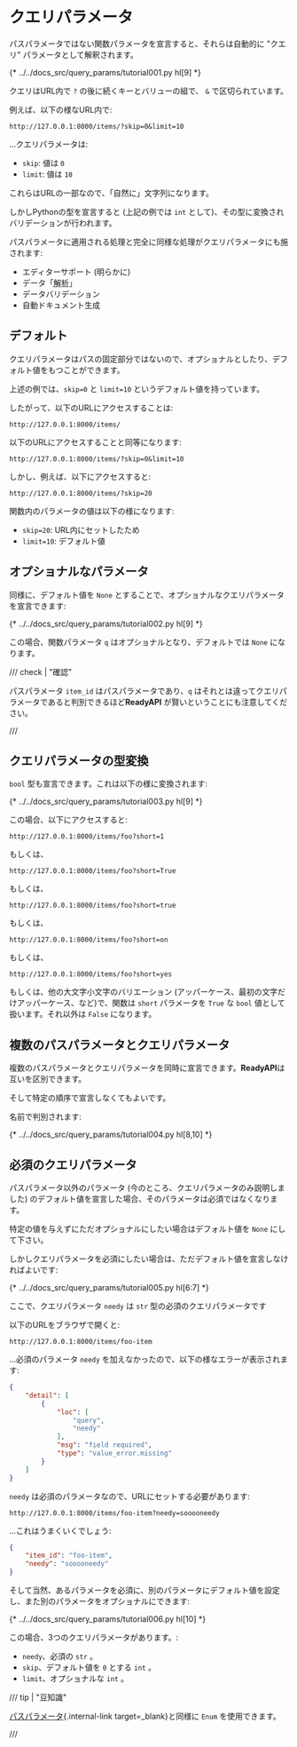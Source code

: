 # クエリパラメータ

パスパラメータではない関数パラメータを宣言すると、それらは自動的に "クエリ" パラメータとして解釈されます。

{* ../../docs_src/query_params/tutorial001.py hl[9] *}

クエリはURL内で `?` の後に続くキーとバリューの組で、 `&` で区切られています。

例えば、以下の様なURL内で:

```
http://127.0.0.1:8000/items/?skip=0&limit=10
```

...クエリパラメータは:

* `skip`: 値は `0`
* `limit`: 値は `10`

これらはURLの一部なので、「自然に」文字列になります。

しかしPythonの型を宣言すると (上記の例では `int` として)、その型に変換されバリデーションが行われます。

パスパラメータに適用される処理と完全に同様な処理がクエリパラメータにも施されます:

* エディターサポート (明らかに)
* データ「<abbr title="HTTPリクエストで受け取った文字列をPythonデータへ変換する">解析</abbr>」
* データバリデーション
* 自動ドキュメント生成

## デフォルト

クエリパラメータはパスの固定部分ではないので、オプショナルとしたり、デフォルト値をもつことができます。

上述の例では、`skip=0` と `limit=10` というデフォルト値を持っています。

したがって、以下のURLにアクセスすることは:

```
http://127.0.0.1:8000/items/
```

以下のURLにアクセスすることと同等になります:

```
http://127.0.0.1:8000/items/?skip=0&limit=10
```

しかし、例えば、以下にアクセスすると:

```
http://127.0.0.1:8000/items/?skip=20
```

関数内のパラメータの値は以下の様になります:

* `skip=20`: URL内にセットしたため
* `limit=10`: デフォルト値

## オプショナルなパラメータ

同様に、デフォルト値を `None` とすることで、オプショナルなクエリパラメータを宣言できます:

{* ../../docs_src/query_params/tutorial002.py hl[9] *}

この場合、関数パラメータ `q` はオプショナルとなり、デフォルトでは `None` になります。

/// check | "確認"

パスパラメータ `item_id` はパスパラメータであり、`q` はそれとは違ってクエリパラメータであると判別できるほど**ReadyAPI** が賢いということにも注意してください。

///

## クエリパラメータの型変換

`bool` 型も宣言できます。これは以下の様に変換されます:

{* ../../docs_src/query_params/tutorial003.py hl[9] *}

この場合、以下にアクセスすると:

```
http://127.0.0.1:8000/items/foo?short=1
```

もしくは、

```
http://127.0.0.1:8000/items/foo?short=True
```

もしくは、

```
http://127.0.0.1:8000/items/foo?short=true
```

もしくは、

```
http://127.0.0.1:8000/items/foo?short=on
```

もしくは、

```
http://127.0.0.1:8000/items/foo?short=yes
```

もしくは、他の大文字小文字のバリエーション (アッパーケース、最初の文字だけアッパーケース、など)で、関数は `short` パラメータを `True` な `bool` 値として扱います。それ以外は `False` になります。

## 複数のパスパラメータとクエリパラメータ

複数のパスパラメータとクエリパラメータを同時に宣言できます。**ReadyAPI**は互いを区別できます。

そして特定の順序で宣言しなくてもよいです。

名前で判別されます:

{* ../../docs_src/query_params/tutorial004.py hl[8,10] *}

## 必須のクエリパラメータ

パスパラメータ以外のパラメータ (今のところ、クエリパラメータのみ説明しました) のデフォルト値を宣言した場合、そのパラメータは必須ではなくなります。

特定の値を与えずにただオプショナルにしたい場合はデフォルト値を `None` にして下さい。

しかしクエリパラメータを必須にしたい場合は、ただデフォルト値を宣言しなければよいです:

{* ../../docs_src/query_params/tutorial005.py hl[6:7] *}

ここで、クエリパラメータ `needy` は `str` 型の必須のクエリパラメータです

以下のURLをブラウザで開くと:

```
http://127.0.0.1:8000/items/foo-item
```

...必須のパラメータ `needy` を加えなかったので、以下の様なエラーが表示されます:

```JSON
{
    "detail": [
        {
            "loc": [
                "query",
                "needy"
            ],
            "msg": "field required",
            "type": "value_error.missing"
        }
    ]
}
```

`needy` は必須のパラメータなので、URLにセットする必要があります:

```
http://127.0.0.1:8000/items/foo-item?needy=sooooneedy
```

...これはうまくいくでしょう:

```JSON
{
    "item_id": "foo-item",
    "needy": "sooooneedy"
}
```

そして当然、あるパラメータを必須に、別のパラメータにデフォルト値を設定し、また別のパラメータをオプショナルにできます:

{* ../../docs_src/query_params/tutorial006.py hl[10] *}

この場合、3つのクエリパラメータがあります。:

* `needy`、必須の `str` 。
* `skip`、デフォルト値を `0` とする `int` 。
* `limit`、オプショナルな `int` 。

/// tip | "豆知識"

[パスパラメータ](path-params.md#_8){.internal-link target=_blank}と同様に `Enum` を使用できます。

///
